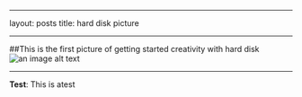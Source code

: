 ***
layout: posts
title: hard disk picture
***
##This is the first picture of getting started creativity with hard disk
![an image alt text]({{fjalalvand.github.io}}/assets/images/hardpic.jpg,7.jpg,8,jpg,9.jpg,10.jpg,11.jpg "hard picture")


***
**Test**: This is atest
